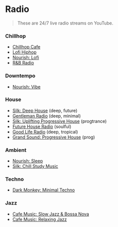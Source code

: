# Radio

> These are 24/7 live radio streams on YouTube.

### Chillhop

- [Chillhop Cafe](https://www.youtube.com/watch?v=VQ9i-V2i6W0)
- [Lofi Hiphop](https://www.youtube.com/watch?v=AQBh9soLSkI)
- [Nourish: Lofi](https://www.youtube.com/watch?v=2L9vFNMvIBE)
- [R&B Radio](https://www.youtube.com/watch?v=kCziHoCBrug)

### Downtempo

- [Nourish: Vibe](https://www.youtube.com/watch?v=__GmhW9nEtY)

### House

- [Silk: Deep House](https://www.youtube.com/watch?v=MHfPm4qc9Kg) (deep, future)
- [Gentleman Radio](https://www.youtube.com/watch?v=-tuTNTH6_UE) (deep, minimal)
- [Silk: Uplifting Progressive House](https://www.youtube.com/watch?v=d8Oc90QevaI) (progtrance)
- [Future House Radio](https://www.youtube.com/watch?v=ffaf4YQOQBE) (soulful)
- [Good Life Radio](https://www.youtube.com/watch?v=ftJYyevC6Us) (deep, tropical)
- [Grand Sound: Progressive House](https://www.youtube.com/watch?v=xcoac7I-J8M) (prog)

### Ambient

- [Nourish: Sleep](https://www.youtube.com/watch?v=K6IXPdMAVfM)
- [Silk: Chill Study Music](https://www.youtube.com/watch?v=ql4S8z1jW8I)

### Techno

- [Dark Monkey: Minimal Techno](https://www.youtube.com/watch?v=KJrkcAfTjE0)


### Jazz

- [Cafe Music: Slow Jazz & Bossa Nova](https://www.youtube.com/watch?v=hUjRuVhJ_4o)
- [Cafe Music: Relaxing Jazz](https://www.youtube.com/watch?v=2ccaHpy5Ewo)
